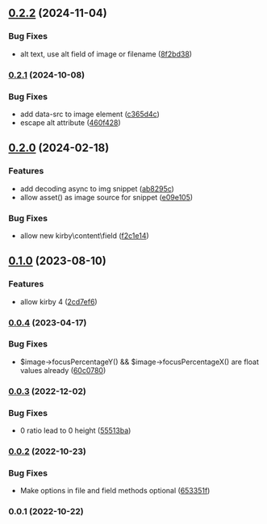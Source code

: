 

## [0.2.2](https://github.com/femundfilou/kirby-image-snippet/compare/v0.2.1...v0.2.2) (2024-11-04)

### Bug Fixes

* alt text, use alt field of image or filename ([8f2bd38](https://github.com/femundfilou/kirby-image-snippet/commit/8f2bd384a3678a261a6c18382562f53307f6732b))

### [0.2.1](https://github.com/femundfilou/kirby-image-snippet/compare/v0.2.0...v0.2.1) (2024-10-08)


### Bug Fixes

* add data-src to image element ([c365d4c](https://github.com/femundfilou/kirby-image-snippet/commit/c365d4c35c9190aa6d65168fed494e2f5e04d4ba))
* escape alt attribute ([460f428](https://github.com/femundfilou/kirby-image-snippet/commit/460f4288f4f9a1bd4ee09d34fd41d1e4b1511094))

## [0.2.0](https://github.com/femundfilou/kirby-image-snippet/compare/v0.1.0...v0.2.0) (2024-02-18)


### Features

* add decoding async to img snippet ([ab8295c](https://github.com/femundfilou/kirby-image-snippet/commit/ab8295cf79670a74994308c8202248ab5cb4e3a4))
* allow asset() as image source for snippet ([e09e105](https://github.com/femundfilou/kirby-image-snippet/commit/e09e10527be9afd1eb1e897353addd60fe96f828))


### Bug Fixes

* allow new kirby\content\field ([f2c1e14](https://github.com/femundfilou/kirby-image-snippet/commit/f2c1e1474101f25ea1c3449c9643ecdbd5133097))

## [0.1.0](https://github.com/femundfilou/kirby-image-snippet/compare/v0.0.4...v0.1.0) (2023-08-10)


### Features

* allow kirby 4 ([2cd7ef6](https://github.com/femundfilou/kirby-image-snippet/commit/2cd7ef60bf2e2fd4afc0fb10c70b344d7f29490d))

### [0.0.4](https://github.com/femundfilou/kirby-image-snippet/compare/v0.0.3...v0.0.4) (2023-04-17)


### Bug Fixes

* $image->focusPercentageY() && $image->focusPercentageX() are float values already ([60c0780](https://github.com/femundfilou/kirby-image-snippet/commit/60c07809e95eeadf29c6323bc39a09faf5e13d55))

### [0.0.3](https://github.com/femundfilou/kirby-image-snippet/compare/v0.0.2...v0.0.3) (2022-12-02)


### Bug Fixes

* 0 ratio lead to 0 height ([55513ba](https://github.com/femundfilou/kirby-image-snippet/commit/55513bafe110d8760d98e7d186b623598dccdab7))

### [0.0.2](https://github.com/femundfilou/kirby-image-snippet/compare/v0.0.1...v0.0.2) (2022-10-23)


### Bug Fixes

* Make options in file and field methods optional ([653351f](https://github.com/femundfilou/kirby-image-snippet/commit/653351f84162c9fd74c1f7f75995c8aef9c2093b))

### 0.0.1 (2022-10-22)
